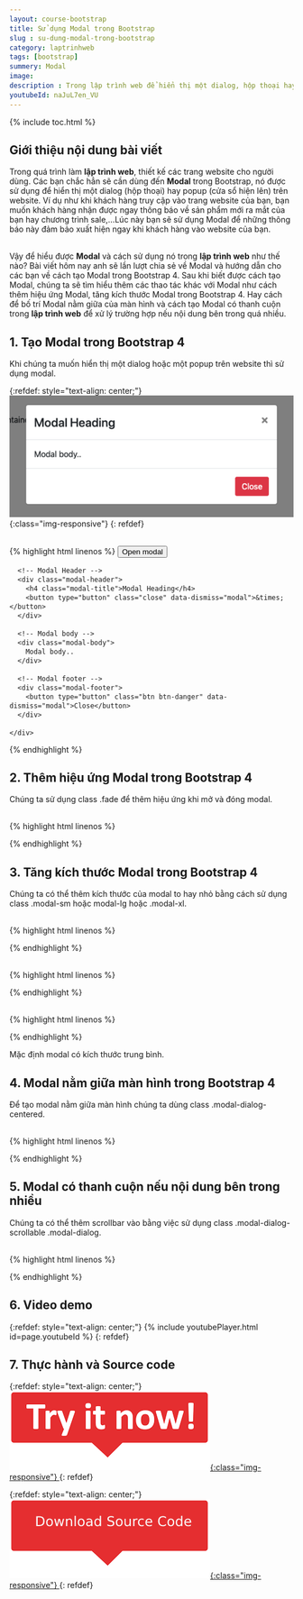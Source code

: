 ```yaml
---
layout: course-bootstrap
title: Sử dụng Modal trong Bootstrap 
slug : su-dung-modal-trong-bootstrap
category: laptrinhweb
tags: [bootstrap]
summery: Modal
image:
description : Trong lập trình web để hiển thị một dialog, hộp thoại hay popup, cửa sổ hiện lên trên website, các lập trình viên sẽ sử dụng Modal trong Bootstrap. Bài viết này sẽ giúp hiểu được Modal trong lập trình web là gì? Đồng thời hướng dẫn cách để tạo được Modal trong Bootstrap 4. Sau khi biết được cách tạo Modal, sẽ tìm hiểu thêm về các thao tác khác với Modal như cách thêm hiệu ứng Modal, tăng kích thước Modal trong Bootstrap 4. Hay cách để bố trí Modal nằm giữa của màn hình và cách tạo Modal có thanh cuộn trong lập trình web để xử lí trường hợp nếu nội dung bên trong quá nhiều.
youtubeId: naJuL7en_VU
---
```


{% include toc.html %}

## **Giới thiệu nội dung bài viết**

Trong quá trình làm <b>lập trình web</b>, thiết kế các trang website cho người dùng. Các bạn chắc hẳn sẽ cần dùng đến <b>Modal</b> trong Bootstrap, nó được sử dụng để hiển thị một dialog (hộp thoại) hay popup (cửa sổ hiện lên) trên website. Ví dụ như khi khách hàng truy cập vào trang website của bạn, bạn muốn khách hàng nhận được ngay thông báo về sản phẩm mới ra mắt của bạn hay chương trình sale,…Lúc này bạn sẽ sử dụng Modal để những thông báo này đảm bảo xuất hiện ngay khi khách hàng vào website của bạn.

<br>
Vậy để hiểu được <b>Modal</b> và cách sử dụng nó trong <b>lập trình web</b> như thế nào? Bài viết hôm nay anh sẽ lần lượt chia sẻ về Modal và hướng dẫn cho các bạn về cách tạo Modal trong Bootstrap 4. Sau khi biết được cách tạo Modal, chúng ta sẽ tìm hiểu thêm các thao tác khác với Modal như cách thêm hiệu ứng Modal, tăng kích thước Modal trong Bootstrap 4. Hay cách để bố trí Modal nằm giữa của màn hình và cách tạo Modal có thanh cuộn trong <b>lập trình web</b> để xử lý trường hợp nếu nội dung bên trong quá nhiều.
 

## **1. Tạo Modal trong Bootstrap 4**

Khi chúng ta muốn hiển thị một dialog hoặc một popup trên website thì sử dụng modal.

{:refdef: style="text-align: center;"}
![modal1](/images/post/boostrap/modal1.png){:class="img-responsive"}
{: refdef}

<br>
{% highlight html  linenos %}

<!-- Button to Open the Modal -->
<button type="button" class="btn btn-primary" data-toggle="modal" data-target="#myModal">
  Open modal
</button>

<!-- The Modal -->
<div class="modal" id="myModal">
  <div class="modal-dialog">
    <div class="modal-content">

      <!-- Modal Header -->
      <div class="modal-header">
        <h4 class="modal-title">Modal Heading</h4>
        <button type="button" class="close" data-dismiss="modal">&times;</button>
      </div>

      <!-- Modal body -->
      <div class="modal-body">
        Modal body..
      </div>

      <!-- Modal footer -->
      <div class="modal-footer">
        <button type="button" class="btn btn-danger" data-dismiss="modal">Close</button>
      </div>

    </div>
  </div>
</div>

{% endhighlight %}

## **2. Thêm hiệu ứng Modal trong Bootstrap 4**

Chúng ta sử dụng class .fade để thêm hiệu ứng khi mở và đóng modal.

<br>
{% highlight html  linenos %}

<!-- Fading modal -->
<div class="modal fade"></div>

<!-- Modal without animation -->
<div class="modal"></div>


{% endhighlight %}

## **3. Tăng kích thước Modal trong Bootstrap 4**

Chúng ta có thể thêm kích thước của modal to hay nhỏ bằng cách sử dụng class .modal-sm hoặc modal-lg hoặc .modal-xl.

<br>
{% highlight html  linenos %}

<div class="modal-dialog modal-sm">


{% endhighlight %}

<br>
{% highlight html  linenos %}

<div class="modal-dialog modal-lg">


{% endhighlight %}

<br>
{% highlight html  linenos %}

<div class="modal-dialog modal-xl">


{% endhighlight %}

Mặc định modal có kích thước trung bình.

## **4. Modal nằm giữa màn hình trong Bootstrap 4**

Để tạo modal nằm giữa màn hình chúng ta dùng class .modal-dialog-centered.

<br>
{% highlight html  linenos %}

<div class="modal-dialog modal-dialog-centered">


{% endhighlight %}

## **5. Modal có thanh cuộn nếu nội dung bên trong nhiều**

Chúng ta có thể thêm scrollbar vào bằng việc sử dụng class .modal-dialog-scrollable  .modal-dialog.

<br>
{% highlight html  linenos %}

<div class="modal-dialog modal-dialog-scrollable">

{% endhighlight %}

## **6. Video demo**

{:refdef: style="text-align: center;"}
{% include youtubePlayer.html id=page.youtubeId %}
{: refdef}


## **7. Thực hành và Source code**

{:refdef: style="text-align: center;"}
<a href="https://levunguyen.com/hoc-lap-trinh-online-editor-js/" target="_blank"> ![Sourcecode ](/images/icon/tryit.png){:class="img-responsive"} </a>
{: refdef}

{:refdef: style="text-align: center;"}
<a href="https://github.com/levunguyen/Bootstrap" target="_blank"> ![Sourcecode ](/images/icon/githubsource.png){:class="img-responsive"} </a>
{: refdef}





